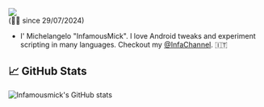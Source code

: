 ![](https://komarev.com/ghpvc/?username=Infamousmick&style=for-the-badge&color=e02222)
<br>(☝🏼 since 29/07/2024)

- I' Michelangelo "InfamousMick". I love Android tweaks and experiment scripting in many languages. Checkout my [@InfaChannel](https://t.me/InfaScript).  🇮🇹

## 📈 GitHub Stats
![Infamousmick's GitHub stats](https://github-readme-stats.vercel.app/api?username=Infamousmick&show_icons=true")

